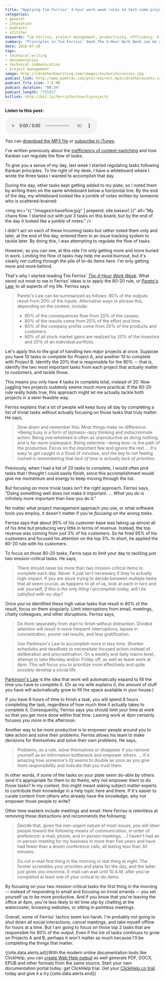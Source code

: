 ```yaml
---
title: "Applying Tim Ferriss' 4-hour work week rules to tech comm projects"
categories:
- general
- innovation
- podcasts
- stitcher
keywords: Tim Ferriss, project management, productivity, efficiency, 4-hour work week, kanban
summary: "Principles in Tim Ferriss' book The 4-Hour Work Week can be applied to tech comm projects. By focusing on the 20% of tasks that result in 80% of the results, limiting your focus to two mission critical tasks a day, empowering those around you to make decisions, and avoiding distractions from trivial tasks, meetings, and email, you can be much more productive in your work. More than crossing off a list of tasks, this approach will likely make your efforts matter."
date: 2016-07-20
tags:
- technical writing
- documentation
- technical communication
- project management
image: http://idratherbewriting.com/images/techwritervoices.jpg
podcast_link: http://www.podtrac.com/pts/redirect.mp3/idratherassets.com/podcasts/four-hour-projects.mp3
podcast_file_size: 7.8 MB
podcast_duration: "09:34"
podcast_length: 7755917
bitlink: http://bit.ly/ferrisfourhourtcprojects
---
```


<div class="audioControls">
<p><b>Listen to this post:</b></p>
<p><audio controls="controls"><source src="http://www.podtrac.com/pts/redirect.mp3/idratherassets.com/podcasts/four-hour-projects.mp3" type="audio/mpeg" /></audio></p>

<p>You can <a href="http://www.podtrac.com/pts/redirect.mp3/idratherassets.com/podcasts/four-hour-projects.mp3" alt="Applying 4-hour work week rules to tech comm projects">download the MP3 file</a> or <a href="https://itunes.apple.com/us/podcast/id-rather-be-writing-podcast/id277365275">subscribe in iTunes</a>.</p>
</div>

I've written previously about the [inefficiency of context-switching](http://idratherbewriting.com/2016/07/13/context-switching-and-efficiency/) and how Kanban can regulate the flow of tasks.

To give you a sense of my day, last week I started regulating tasks following Kanban principles. To the right of my desk, I have a whiteboard where I wrote the three tasks I wanted to accomplish that day. 

During the day, other tasks kept getting added to my plate, so I noted them by writing them on the same whiteboard below a horizontal line. By the end of the day, my whiteboard looked like a jumble of notes written by someone who is scattered-brained:

<img src="{{ "/images/chaosflow.jpg" | prepend: site.baseurl }}" alt="My chaos flow. I started out with just 3 tasks on this board, but by the end of the day it looked like a jumble of notes." />

I didn't act on each of these incoming tasks but rather noted them only and later, at the end of the day, entered them in an issue tracking system to tackle later. By doing this, I was attempting to regulate the flow of tasks.

However, as you can see, at this rate I'm only getting more and more buried in work. Limiting the flow of tasks may help me avoid burnout, but it's clearly not cutting through the pile of to-do items here. I'm only getting more and more behind.

That's why I started reading Tim Ferriss' *[The 4-Hour Work Week](http://fourhourworkweek.com/)*. What stood out most to me in Ferriss' ideas is to apply the 80-20 rule, or [Pareto's Law](https://en.wikipedia.org/wiki/Pareto_principle), to all aspects of my life. Ferriss says:

> Pareto's Law can be summarized as follows: 80% of the outputs result from 20% of the inputs. Alternative ways to phrase this, depending on the context, include:
>
>* 80% of the consequences flow from 20% of the causes. 
>* 80% of the results come from 20% of the effort and time.
>* 80% of the company profits come from 20% of the products and customers.
>* 80% of all stock market gains are realized by 20% of the investors and 20% of an individual portfolio.

Let's apply this to the goal of handling two major projects at once. Suppose you have 10 tasks to complete for Project A, and another 10 to complete with Project B. Identify the 20% that is responsible for the 80% -- that is, identify the two most important tasks from each project that actually matter to customers, and tackle those. 

This means you only have 4 tasks to complete total, instead of 20. Now juggling two projects suddenly seems much more practical. If the 80-20 rule really holds true, this approach might let me actually tackle both projects in a semi-feasible way.

Ferriss explains that a lot of people will keep busy all day by completing a list of trivial tasks without actually focusing on those tasks that truly matter. He says,

>Slow down and remember this: Most things make no difference. *Being busy is a form of laziness--lazy thinking and indiscriminate action. Being overwhelmed is often as unproductive as doing nothing, and is far more unpleasant. Being selective--doing less--is the path of the productive. Focus on the important few and ignore the rest.... It's easy to get caught in a flood of minutiae, and the key to not feeling rushed is remembering that *lack of time is actually lack of priorities.*

Previously, when I had a list of 20 tasks to complete, I would often pick tasks that I thought I could easily finish, since this accomplishment would give me momentum and energy to keep moving through the list. 

But focusing on more trivial tasks isn't the right approach. Ferriss says, "Doing something well does not make it important. ... *What* you do is infinitely more important than *how* you do it."

No matter what project management approach you use, or what software tools you employ, it doesn't matter if you're *focusing on the wrong tasks*.

Ferriss says that about 95% of his customer base was taking up almost all of his time but producing very little in terms of revenue. Instead, the top revenue was coming from just 3% of his customers. So he fired 95% of his customers and focused his attention on the top 3%. In short, he applied the 80-20 rule with his customers.

To focus on those 80-20 tasks, Ferris says to limit your day to tackling just two mission-critical tasks. He says,

>There should never be more than two mission-critical items to complete each day. Never. It just isn't necessary if they're actually high-impact. If you are stuck trying to decide between multiple items that all seem crucial, as happens to all of us, look at each in turn and ask yourself, *If this is the only thing I accomplish today, will I be satisfied with my day?*

Once you've identified these high value tasks that result in 80% of the result, focus on them singularly. Limit interruptions from email, meetings, chatty colleagues, and other disruptions. Ferriss says,

>Do them separately from start to finish without distraction. Divided attention will result in more frequent interruptions, lapses in concentration, poorer net results, and less gratification.

> Use Parkinson's Law to accomplish more in less time. Shorten schedules and deadlines to necessitate focused action instead of deliberation and procrastination. On a weekly and daily macro level, attempt to take Monday and/or Friday off, as well as leave work at 4pm. This will focus you to prioritize more effectively and quite possibly develop a social life.

[Parkinson's Law](https://en.wikipedia.org/wiki/Parkinson%27s_law) is the idea that work will automatically expand to fill the time you have to complete it. (Or as my wife explains it, the amount of stuff you have will automatically grow to fill the space available in your house.)

If you have 8 hours of time to finish a task, you will spend 8 hours completing the task, regardless of how much time it actually takes to complete it. Consequently, Ferriss says you should limit your time at work so that you get more done within that time. Leaving work at 4pm certainly focuses you more in the afternoon.

Another way to be more productive is to empower people around you to take action and solve their problems. Ferriss allows his team to make decisions for themselves and solve their own problems. He says,

>Problems, as a rule, solve themselves or disappear if you remove yourself as an information bottleneck and empower others. ... It's amazing how someone's IQ seems to double as soon as you give them responsibility and indicate that you trust them.

In other words, if some of the tasks on your plate seem do-able by others (and it's appropriate for them to do them), why not empower them to do those tasks? In my context, this might meant asking subject matter experts to contribute their knowledge in a help topic here and there. If it's easier to curate content from others who already have the knowledge, why not empower those people to write?

Other time wasters include meetings and email. Here Ferriss is relentless at removing these distractions and recommends the following:

> Decide that, given the non-urgent nature of most issues, you will steer people toward the following means of communication, in order of preference: e-mail, phone, and in-person meetings. ...I haven't had an in-person meeting for my business in more than five years and have had fewer than a dozen conference calls, all lasting less than 30 minutes.
>
> Do not e-mail first thing in the morning or last thing at night. The former scrambles your priorities and plans for the day, and the latter just gives you insomnia. E-mail can wait until 10 A.M, after you've completed at least one of your critical to-do items. 

By focusing on your two mission-critical tasks the first thing in the morning -- instead of responding to email and focusing on trivial errands -- you set yourself up to be more productive. And if you know that you're leaving the office at 4pm, you're less likely to let time slip by chatting at the watercooler, browsing websites, or sitting in pointless meetings.

Overall, some of Ferriss' tactics seem too harsh. I'm probably not going to shut down all social interactions, cancel meetings, and take myself offline for hours at a time. But I am going to focus on those top 2 tasks that are responsible for 80% of the output. Even if the list of tasks continues to grow on Projects A and B, perhaps it won't matter as much because I'll be completing the things that matter.

{{site.data.alerts.ad}}With the modern online documentation tools like ClickHelp, you can <a href="https://clickhelp.co/online-documentation-tool/">create Web Help output</a> as well generate PDF, DOCX, EPUB and other formats from the same source. Start your own documentation portal today: get ClickHelp trial. Get your <a href="https://clickhelp.co/online-documentation-tool-free-trial/">ClickHelp.co trial</a> today and give it a try.{{site.data.alerts.end}}


